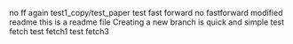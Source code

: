 no ff again
test1_copy/test_paper
test
fast forward
no fastforward
modified readme
this is a readme file
Creating a new branch is quick and simple
test fetch
test fetch1
test fetch3
